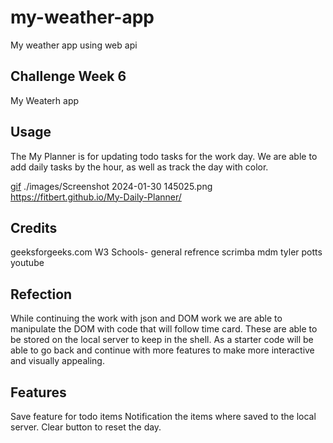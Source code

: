 # my-weather-app
 My weather app using web api


## Challenge Week 6

My Weaterh app 



## Usage

The My Planner is for updating todo tasks for the work day. We are able to add daily tasks by the hour, as well as track the day with color.  

[gif](./images/Work%20Day%20Scheduler.gif)
./images/Screenshot 2024-01-30 145025.png
https://fitbert.github.io/My-Daily-Planner/

## Credits

geeksforgeeks.com
W3 Schools- general refrence
scrimba
mdm
tyler potts youtube



## Refection

While continuing the work with json and DOM work we are able to manipulate the DOM with code that will follow time card. These are able to be stored on the local server to keep in the shell. As a starter code will be able to go back and continue with more features to make more interactive and visually appealing.


## Features

Save feature for todo items
Notification the items where saved to the local server. 
Clear button to reset the day. 
